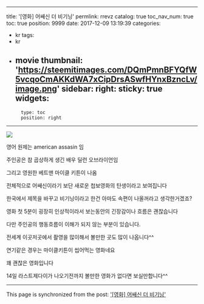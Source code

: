 
---
title: '[영화] 어쌔신 더 비기닝'
permlink: rrevz
catalog: true
toc_nav_num: true
toc: true
position: 9999
date: 2017-12-09 13:19:39
categories:
- kr
tags:
- kr
- movie
thumbnail: 'https://steemitimages.com/DQmPmnBFYQfW5vcqoCmAKKdWA7xCipDrsASwfHYnxBzncLv/image.png'
sidebar:
    right:
        sticky: true
widgets:
    -
        type: toc
        position: right
---


![](https://steemitimages.com/DQmPmnBFYQfW5vcqoCmAKKdWA7xCipDrsASwfHYnxBzncLv/image.png)

영어 원제는 american assasin 임

주인공은 참 곱상하게 생긴 배우 딜런 오브라이언임

그리고 영원한 베트맨 마이클 키튼이 나옴

전체적으로 어쌔신이라기 보단 새로운 첩보영화의 탄생이라고 보여집니다

한국에서 제목을 바꾸고 비기닝이라고 한건 아마도 속편이 나올꺼라고 생각한거겠죠?

영화 첫 5분이 굉장히 인상적이라서 보는동안의 긴장감이나 흐름은 괜찮습니다

다만 주인공의 행동흐름이 이해가 되지 않는 부분이 있습니다.

전세계 이곳저곳에서 촬영을 많이해서 볼만한 곳도 많이 나옵니다^^

연기같은 경우는 마이클키튼이 씹어먹는 영화네요

꽤 괜찮은 영화입니다

14일 라스트제다이가 나오기전까지 볼만한 영화가 없다면 보실만합니다^^

- - -

This page is synchronized from the post: ['[영화] 어쌔신 더 비기닝'](https://steemit.com/@virus707/rrevz)
